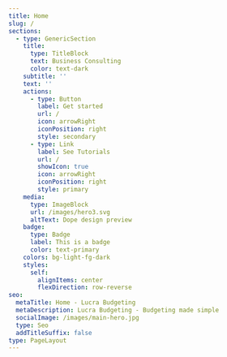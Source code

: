 ```yaml
---
title: Home
slug: /
sections:
  - type: GenericSection
    title:
      type: TitleBlock
      text: Business Consulting
      color: text-dark
    subtitle: ''
    text: ''
    actions:
      - type: Button
        label: Get started
        url: /
        icon: arrowRight
        iconPosition: right
        style: secondary
      - type: Link
        label: See Tutorials
        url: /
        showIcon: true
        icon: arrowRight
        iconPosition: right
        style: primary
    media:
      type: ImageBlock
      url: /images/hero3.svg
      altText: Dope design preview
    badge:
      type: Badge
      label: This is a badge
      color: text-primary
    colors: bg-light-fg-dark
    styles:
      self:
        alignItems: center
        flexDirection: row-reverse
seo:
  metaTitle: Home - Lucra Budgeting
  metaDescription: Lucra Budgeting - Budgeting made simple
  socialImage: /images/main-hero.jpg
  type: Seo
  addTitleSuffix: false
type: PageLayout
---
```

